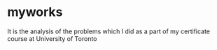 # myworks
It is the analysis of the problems which I did as a part of my certificate course at University of Toronto

